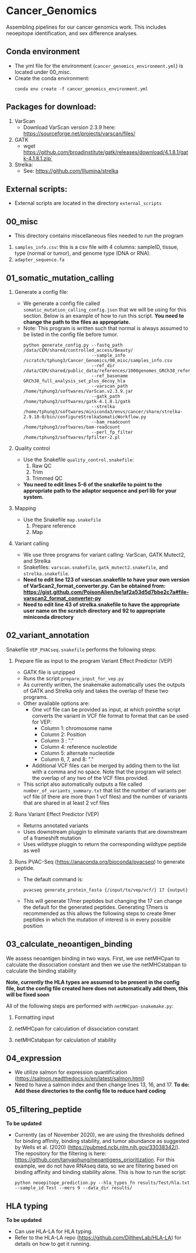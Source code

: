 # Cancer_Genomics
Assembling pipelines for our cancer genomics work. This includes neoepitope identification, and sex difference analyses.

## Conda environment
- The yml file for the environment (`cancer_genomics_environment.yml`) is located under 00_misc.
- Create the conda environment:
    ```
    conda env create -f cancer_genomics_environment.yml
    ```

## Packages for download:
1. VarScan
    - Download VarScan version 2.3.9 here: https://sourceforge.net/projects/varscan/files/
2. GATK
    - wget https://github.com/broadinstitute/gatk/releases/download/4.1.8.1/gatk-4.1.8.1.zip`
3. Strelka:
    - See: https://github.com/Illumina/strelka
    
## External scripts:
- External scripts are located in the directory `external_scripts`

## 00_misc
- This directory contains miscellaneous files needed to run the program
1. `samples_info.csv`: this is a csv file with 4 columns: sampleID, tissue, type (normal or tumor), and genome type (DNA or RNA).
2. `adapter_sequence.fa`
## 01_somatic_mutation_calling
1. Generate a config file:
    - We generate a config file called `somatic_mutation_calling_config.json` that we will be using for this section. Below is an example of how to run this script. **You need to change the path to the files as appropriate.**
    - Note: This program is written such that normal is always assumed to be listed in the config file before tumor.
        ```
        python generate_config.py --fastq_path /data/CEM/shared/controlled_access/Beauty/
                                  --sample_info /scratch/tphung3/Cancer_Genomics/00_misc/samples_info.csv
                                  --ref_dir /data/CEM/shared/public_data/references/1000genomes_GRCh38_reference_genome
                                  --ref_basename GRCh38_full_analysis_set_plus_decoy_hla
                                  --varscan_path /home/tphung3/softwares/VarScan.v2.3.9.jar
                                  --gatk_path /home/tphung3/softwares/gatk-4.1.8.1/gatk 
                                  --strelka /home/tphung3/softwares/miniconda3/envs/cancer/share/strelka-2.9.10-0/bin/configureStrelkaSomaticWorkflow.py
                                  --bam_readcount /home/tphung3/softwares/bam-readcount
                                  --perl_fp_filter /home/tphung3/softwares/fpfilter-2.pl
        ```
2. Quality control
    - Use the Snakefile `quality_control.snakefile`:
        1. Raw QC
        1. Trim
        1. Trimmed QC
    - **You need to edit lines 5-6 of the snakefile to point to the appropriate path to the adaptor sequence and perl lib for your system.**

3. Mapping
    - Use the Snakefile `map.snakefile`
        1. Prepare reference
        1. Map

4. Variant calling
    - We use three programs for variant calling: VarScan, GATK Mutect2, and Strelka
    - Snakefiles: `varscan.snakefile`, `gatk_mutect2.snakefile`, and `strelka.snakefile`.
    - **Need to edit line 123 of varscan.snakefile to have your own version of VarScan2_format_converter.py. Can be obtained from: https://gist.github.com/PoisonAlien/be1af2a53d5d7bbe2c7a#file-varscan2_format_converter-py** 
    - **Need to edit line 43 of strelka.snakefile to have the appropriate user name on the scratch directory and 92 to appropriate miniconda directory**

## 02_variant_annotation

Snakefile `VEP_PVACseq.snakefile` performs the following steps:  

1. Prepare file as input to the program Variant Effect Predictor (VEP)
    - GATK file is unzipped
    - Runs the script `prepare_input_for_vep.py`
    - As currently written, the snakemake automatically uses the outputs of GATK and Strelka only and takes the overlap of these two programs. 
    - Other available options are:  
        - One vcf file can be provided as input, at which pointthe script converts the variant in VCF file format to format that can be used for VEP:
            - Column 1: chromosome name
            - Column 2: Position
            - Column 3 : "."
            - Column 4: reference nucleotide
            - Column 5: alternate nucleotide
            - Column 6, 7, and 8: "."
        - Additional VCF files can be merged by adding them to the list with a comma and no space. Note that the program will select the overlap of any two of the VCF files provided.  
    - This script also automatically outputs a file called `number_of_variants_summary.txt` that list the number of variants per vcf file (if there are more than 1 vcf files) and the number of variants that are shared in at least 2 vcf files 

2. Runs Variant Effect Predictor (VEP)
    - Returns annotated variants 
    - Uses downstream pluggin to eliminate variants that are downstream of a frameshift mutation
    - Uses wildtype pluggin to return the corresponding wildtype peptide as well

3. Runs PVAC-Seq (https://anaconda.org/bioconda/pvacseq) to generate peptide. 
    - The default command is:
        ```
        pvacseq generate_protein_fasta {/input/to/vep/vcf/} 17 {output}
        ```
    - This will generate 17mer peptides but changing the 17 can change the default for the generated peptides. Generating 17mers is recommended as this allows the following steps to create 9mer peptides in which the mutation of interest is in every possible position

## 03_calculate_neoantigen_binding
We assess neoantigen binding in two ways. First, we use netMHCpan to calculate the dissociation constant and then we use the netMHCstabpan to calculate the binding stability

**Note, currently the HLA types are assumed to be present in the config file, but the config file created here does not automatically add them, this will be fixed soon**

All of the following steps are performed with `netMHCpan-snakemake.py`:

1. Formatting input

2. netMHCpan for calculation of dissociation constant

3. netMHCstabpan for calculation of stability

## 04_expression
- We utilize salmon for expression quantification (https://salmon.readthedocs.io/en/latest/salmon.html)
- Need to have a salmon index and then change lines 13, 16, and 17. **To do: Add these directories to the config file to reduce hard coding**

## 05_filtering_peptide

**To be updated**

- Currently (as of November 2020), we are using the thresholds defined for binding affinity, binding stability, and tumor abundance as suggested by Wells et al. (2020) (https://pubmed.ncbi.nlm.nih.gov/33038342/). The repository for the filtering is here: https://github.com/tanyaphung/neoantigens_prioritization. For this example, we do not have RNAseq data, so we are filtering based on binding affinity and binding stability alone. This is how to run the script:
    ```
    python neoepitope_prediction.py --hla_types_fn results/Test/hla.txt --sample_id Test --mers 9 --data_dir results/
    ```
  
## HLA typing

**To be updated**
- Can use HLA-LA for HLA typing.
- Refer to the HLA-LA repo (https://github.com/DiltheyLab/HLA-LA) for details on how to get it running.  
